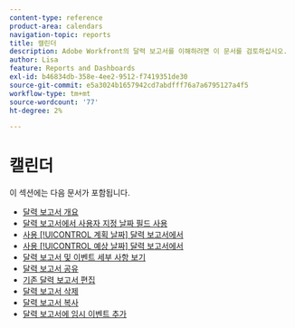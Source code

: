 ```yaml
---
content-type: reference
product-area: calendars
navigation-topic: reports
title: 캘린더
description: Adobe Workfront의 달력 보고서를 이해하려면 이 문서를 검토하십시오.
author: Lisa
feature: Reports and Dashboards
exl-id: b46834db-358e-4ee2-9512-f7419351de30
source-git-commit: e5a3024b1657942cd7abdfff76a7a6795127a4f5
workflow-type: tm+mt
source-wordcount: '77'
ht-degree: 2%

---
```


# 캘린더

이 섹션에는 다음 문서가 포함됩니다.

* [달력 보고서 개요](../../../reports-and-dashboards/reports/calendars/calendar-reports-overview.md)
* [달력 보고서에서 사용자 지정 날짜 필드 사용](../../../reports-and-dashboards/reports/calendars/use-custom-dates.md)
* [사용 [!UICONTROL 계획 날짜] 달력 보고서에서](../../../reports-and-dashboards/reports/calendars/use-planned-dates.md)
* [사용 [!UICONTROL 예상 날짜] 달력 보고서에서](../../../reports-and-dashboards/reports/calendars/use-projected-dates.md)
* [달력 보고서 및 이벤트 세부 사항 보기](../../../reports-and-dashboards/reports/calendars/view-calendar-reports-and-event-details.md)
* [달력 보고서 공유](../../../reports-and-dashboards/reports/calendars/share-a-calendar-report.md)
* [기존 달력 보고서 편집](../../../reports-and-dashboards/reports/calendars/edit-an-existing-calendar-report.md)
* [달력 보고서 삭제](../../../reports-and-dashboards/reports/calendars/delete-a-calendar-report.md)
* [달력 보고서 복사](../../../reports-and-dashboards/reports/calendars/copy-a-calendar-report.md)
* [달력 보고서에 임시 이벤트 추가](../../../reports-and-dashboards/reports/calendars/add-ad-hoc-events.md)
